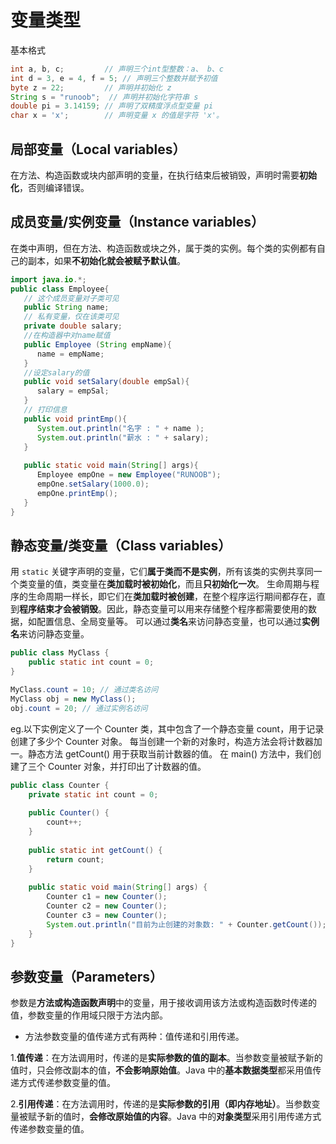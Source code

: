# 变量类型

基本格式

```java
int a, b, c;         // 声明三个int型整数：a、 b、c
int d = 3, e = 4, f = 5; // 声明三个整数并赋予初值
byte z = 22;         // 声明并初始化 z
String s = "runoob";  // 声明并初始化字符串 s
double pi = 3.14159; // 声明了双精度浮点型变量 pi
char x = 'x';        // 声明变量 x 的值是字符 'x'。
```

## 局部变量（Local variables）

在方法、构造函数或块内部声明的变量，在执行结束后被销毁，声明时需要**初始化**，否则编译错误。

## 成员变量/实例变量（Instance variables）

在类中声明，但在方法、构造函数或块之外，属于类的实例。每个类的实例都有自己的副本，如果**不初始化就会被赋予默认值**。

```java
import java.io.*;
public class Employee{
   // 这个成员变量对子类可见
   public String name;
   // 私有变量，仅在该类可见
   private double salary;
   //在构造器中对name赋值
   public Employee (String empName){
      name = empName;
   }
   //设定salary的值
   public void setSalary(double empSal){
      salary = empSal;
   }  
   // 打印信息
   public void printEmp(){
      System.out.println("名字 : " + name );
      System.out.println("薪水 : " + salary);
   }
 
   public static void main(String[] args){
      Employee empOne = new Employee("RUNOOB");
      empOne.setSalary(1000.0);
      empOne.printEmp();
   }
}
```

## 静态变量/类变量（Class variables）

用 `static` 关键字声明的变量，它们**属于类而不是实例**，所有该类的实例共享同一个类变量的值，类变量在**类加载时被初始化**，而且**只初始化一次**。
生命周期与程序的生命周期一样长，即它们在**类加载时被创建**，在整个程序运行期间都存在，直到**程序结束才会被销毁**。因此，静态变量可以用来存储整个程序都需要使用的数据，如配置信息、全局变量等。
可以通过**类名**来访问静态变量，也可以通过**实例名**来访问静态变量。

```java
public class MyClass {
    public static int count = 0; 
}

MyClass.count = 10; // 通过类名访问
MyClass obj = new MyClass();
obj.count = 20; // 通过实例名访问
```

eg.以下实例定义了一个 Counter 类，其中包含了一个静态变量 count，用于记录创建了多少个 Counter 对象。
每当创建一个新的对象时，构造方法会将计数器加一。静态方法 getCount() 用于获取当前计数器的值。
在 main() 方法中，我们创建了三个 Counter 对象，并打印出了计数器的值。

```java
public class Counter {
    private static int count = 0;
    
    public Counter() {
        count++;
    }
    
    public static int getCount() {
        return count;
    }
    
    public static void main(String[] args) {
        Counter c1 = new Counter();
        Counter c2 = new Counter();
        Counter c3 = new Counter();
        System.out.println("目前为止创建的对象数: " + Counter.getCount());
    }
}
```

## 参数变量（Parameters）

参数是**方法或构造函数声明**中的变量，用于接收调用该方法或构造函数时传递的值，参数变量的作用域只限于方法内部。

- 方法参数变量的值传递方式有两种：值传递和引用传递。

1.**值传递**：在方法调用时，传递的是**实际参数的值的副本**。当参数变量被赋予新的值时，只会修改副本的值，**不会影响原始值**。Java 中的**基本数据类型**都采用值传递方式传递参数变量的值。

2.**引用传递**：在方法调用时，传递的是**实际参数的引用（即内存地址）**。当参数变量被赋予新的值时，**会修改原始值的内容**。Java 中的**对象类型**采用引用传递方式传递参数变量的值。
